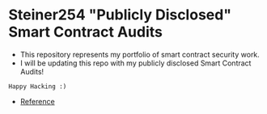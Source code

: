 # Steiner254 "Publicly Disclosed" Smart Contract Audits
- This repository represents my portfolio of smart contract security work.
- I will be updating this repo with my publicly disclosed Smart Contract Audits!

`Happy Hacking :)`

- [Reference](https://github.com/gkrastenov/audits)

